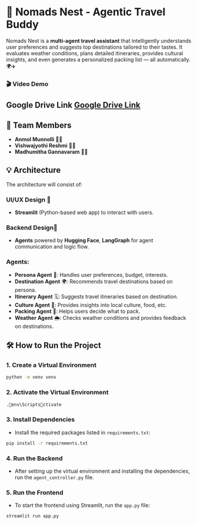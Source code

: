 # 🧳 Nomads Nest - Agentic Travel Buddy

Nomads Nest is a **multi-agent travel assistant** that intelligently understands user preferences and suggests top destinations tailored to their tastes. It evaluates weather conditions, plans detailed itineraries, provides cultural insights, and even generates a personalized packing list — all automatically. 🌍✈️

### 🎬 Video Demo 
## Google Drive Link [Google Drive Link](#)

## 👥 Team Members
- **Anmol Munnolli** 👨‍💻
- **Vishwajyothi Reshmi** 👩‍💻
- **Madhumitha Gannavaram** 👩‍💻

## 💡 Architecture

The architecture will consist of:

### UI/UX Design 🎨
- **Streamlit** (Python-based web app) to interact with users.

### Backend Design🔧
- **Agents** powered by **Hugging Face**, **LangGraph** for agent communication and logic flow.

### Agents:
- **Persona Agent** 👤: Handles user preferences, budget, interests.
- **Destination Agent** 🌍: Recommends travel destinations based on persona.
- **Itinerary Agent** 🗓️: Suggests travel itineraries based on destination.
- **Culture Agent** 🍲: Provides insights into local culture, food, etc.
- **Packing Agent** 🧳: Helps users decide what to pack.
- **Weather Agent** 🌦️: Checks weather conditions and provides feedback on destinations.

## 🛠️ How to Run the Project

### **1. Create a Virtual Environment**
```bash
python -m venv venv
```

### **2. Activate the Virtual Environment**
```bash
.env\Scriptsctivate
```

### **3. Install Dependencies**
- Install the required packages listed in `requirements.txt`:
```bash
pip install -r requirements.txt
```

### **4. Run the Backend**
- After setting up the virtual environment and installing the dependencies, run the `agent_controller.py` file.

### **5. Run the Frontend**
- To start the frontend using Streamlit, run the `app.py` file:
```bash
streamlit run app.py
```
